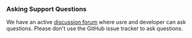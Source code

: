 ### Asking Support Questions

We have an active [discussion forum](https://discourse.gohugo.io) where usre and developer can ask questions. Please don't use the GitHub issue tracker to ask questions.
